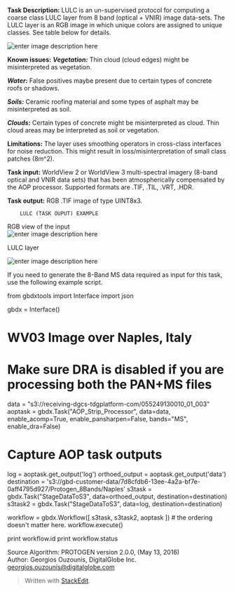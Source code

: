 

		
		
**Task Description:**		LULC is an un-supervised protocol for computing a coarse class LULC layer from 8 band (optical + VNIR) image data-sets. The LULC layer is an RGB image in which unique colors are assigned to unique classes. See table below for details.
		

![enter image description here](https://lh3.googleusercontent.com/iyUmINzySFb28juMhXs3H5Dsq5CDe8l691fO8_FuZ5ioRp4TckGuPJjmq1tuNFYjrVT8PVP0=s0 "Class_Descriptions.PNG")

		

**Known issues:**
***Vegetation:***  Thin cloud (cloud edges) might be misinterpreted as vegetation.

***Water:***  False positives maybe present due to certain types of concrete roofs or shadows.

***Soils:***  Ceramic roofing material and some types of asphalt may be misinterpreted as soil.

***Clouds:***  Certain types of concrete might be misinterpreted as cloud. Thin cloud areas may be interpreted as soil or vegetation.
		
**Limitations:**		The layer uses smoothing operators in cross-class interfaces for noise reduction. This might result in loss/misinterpretation of small class patches (8m^2).
		
**Task input:**		WorldView 2 or WorldView 3 multi-spectral imagery (8-band optical and VNIR data sets) that has been atmospherically compensated by the AOP processor.  Supported formats are .TIF, .TIL, .VRT, .HDR.  
		



**Task output:**		RGB .TIF image of type UINT8x3.
		






		LULC (TASK OUPUT) EXAMPLE
		
RGB view of the input		 
		![enter image description here](https://lh3.googleusercontent.com/-fZLrWWu5KcM/V1cNpe2DDlI/AAAAAAAAJn0/vKFTazNMTSkjW4PVhXggGj4dJXe-OBzGgCLcB/s0/Denver_rgb2_800x600.bmp "Denver_rgb2_800x600.bmp")

LULC layer		 



![enter image description here](https://lh3.googleusercontent.com/-eXo17ewGUGc/V1cM5oeHo2I/AAAAAAAAJnU/FfbcnUbEarARXvvXM9zaigQDijQlAFOJwCLcB/s0/Denver_lulc2_800x600.bmp "Denver_lulc2_800x600.bmp")

If you need to generate the 8-Band MS data required as input for this task, use the following example script.

from gbdxtools import Interface
 import json
 
 gbdx = Interface()

 # WV03 Image over Naples, Italy
 # Make sure DRA is disabled if you are processing both the PAN+MS files
 data = "s3://receiving-dgcs-tdgplatform-com/055249130010_01_003"
 aoptask = gbdx.Task("AOP_Strip_Processor", data=data, enable_acomp=True, enable_pansharpen=False, bands="MS", enable_dra=False)

 # Capture AOP task outputs
 log = aoptask.get_output('log')
 orthoed_output = aoptask.get_output('data')
 destination = 's3://gbd-customer-data/7d8cfdb6-13ee-4a2a-bf7e-0aff4795d927/Protogen_8Bands/Naples'
 s3task = gbdx.Task("StageDataToS3", data=orthoed_output, destination=destination)
 s3task2 = gbdx.Task("StageDataToS3", data=log, destination=destination)

 workflow = gbdx.Workflow([ s3task, s3task2, aoptask ])  # the ordering doesn't matter here.
 workflow.execute()

 print workflow.id
 print workflow.status

Source Algorithm:		PROTOGEN version 2.0.0, (May 13, 2016)		
Author: 		Georgios Ouzounis,  DigitalGlobe Inc. 
					georgios.ouzounis@digitalglobe.com


> Written with [StackEdit](https://stackedit.io/).
